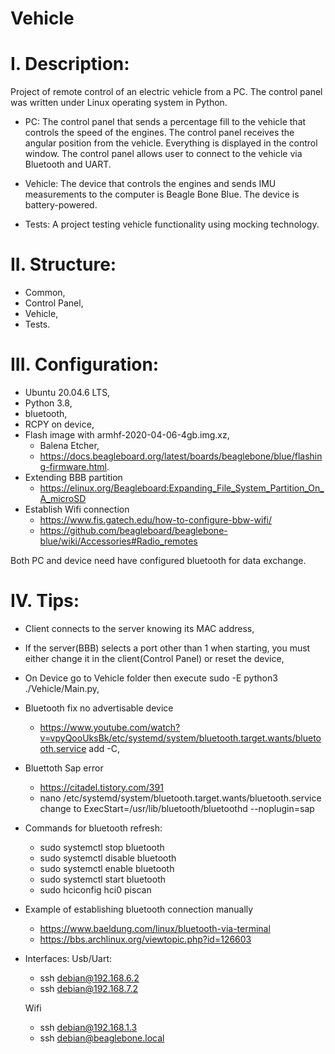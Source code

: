 # Vehicle

# I. Description:
Project of remote control of an electric vehicle from a PC.
The control panel was written under Linux operating system in Python.

- PC:
  The control panel that sends a percentage fill to the vehicle that controls the speed of the engines.
  The control panel receives the angular position from the vehicle. Everything is displayed in the control window.
  The control panel allows user to connect to the vehicle via Bluetooth and UART.

- Vehicle:
  The device that controls the engines and sends IMU measurements to the computer is Beagle Bone Blue.
  The device is battery-powered.

- Tests:
  A project testing vehicle functionality using mocking technology.

# II. Structure:
- Common,
- Control Panel,
- Vehicle,
- Tests.

# III. Configuration:
- Ubuntu 20.04.6 LTS,
- Python 3.8,
- bluetooth,
- RCPY on device,
- Flash image with armhf-2020-04-06-4gb.img.xz,
  - Balena Etcher,
  - https://docs.beagleboard.org/latest/boards/beaglebone/blue/flashing-firmware.html.
- Extending BBB partition
  - https://elinux.org/Beagleboard:Expanding_File_System_Partition_On_A_microSD
- Establish Wifi connection
  - https://www.fis.gatech.edu/how-to-configure-bbw-wifi/
  - https://github.com/beagleboard/beaglebone-blue/wiki/Accessories#Radio_remotes

Both PC and device need have configured bluetooth for data exchange.

# IV. Tips:
- Client connects to the server knowing its MAC address,
- If the server(BBB) selects a port other than 1 when starting, you must either change it in the client(Control Panel) or reset the device,
- On Device go to Vehicle folder then execute sudo -E python3 ./Vehicle/Main.py,
- Bluetooth fix no advertisable device
  - https://www.youtube.com/watch?v=vpyQooUksBk/etc/systemd/system/bluetooth.target.wants/bluetooth.service add -C,
- Bluettoth Sap error
  - https://citadel.tistory.com/391
  - nano /etc/systemd/system/bluetooth.target.wants/bluetooth.service
    change to ExecStart=/usr/lib/bluetooth/bluetoothd --noplugin=sap
- Commands for bluetooth refresh:
  - sudo systemctl stop bluetooth
  - sudo systemctl disable bluetooth
  - sudo systemctl enable bluetooth
  - sudo systemctl start bluetooth
  - sudo hciconfig hci0 piscan
- Example of establishing bluetooth connection manually
  - https://www.baeldung.com/linux/bluetooth-via-terminal
  - https://bbs.archlinux.org/viewtopic.php?id=126603
- Interfaces:
  Usb/Uart:
  - ssh debian@192.168.6.2
  - ssh debian@192.168.7.2

  Wifi
  - ssh debian@192.168.1.3
  - ssh debian@beaglebone.local